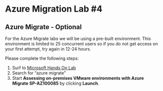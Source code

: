 # Azure Migration Lab #4

## Azure Migrate - Optional
For the Azure Migrate labs we will be using a pre-built environment.  This environment is limited to 25 concurrent users so if you do not get access on your first attempt, try again in 12-24 hours.

Please complete the following steps:
1.	Surf to [Microsoft Hands On Lab](https://www.microsoft.com/handsonlabs/selfpacedlabs) 
2.	Search for “azure migrate”
3.	Start **Assessing on-premises VMware environments with Azure Migrate SP-AZ100085** by clicking **Launch**.
